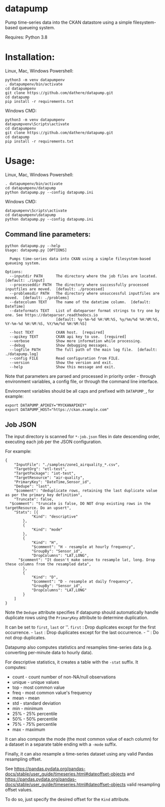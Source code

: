 # datapump
Pump time-series data into the CKAN datastore using a simple filesystem-based queueing system.

Requires: Python 3.8

Installation:
=============

Linux, Mac, Windows Powershell:
```
python3 -m venv datapumpenv
. datapumpenv/bin/activate
cd datapumpenv
git clone https://github.com/dathere/datapump.git
cd datapump
pip install -r requirements.txt
```

Windows CMD:
```
python3 -m venv datapumpenv
datapumpvenv\Scripts\activate
cd datapumpenv
git clone https://github.com/dathere/datapump.git
cd datapump
pip install -r requirements.txt
```

Usage:
======

Linux, Mac, Windows Powershell:
```
. datapumpenv/bin/activate
cd datapumpenv/datapump
python datapump.py --config datapump.ini
```

Windows CMD:
```
datapumpenv\Scripts\activate
cd datapumpenv\datapump
python datapump.py --config datapump.ini
```

Command line parameters:
------------------------

```
python datapump.py --help
Usage: datapump.py [OPTIONS]

  Pumps time-series data into CKAN using a simple filesystem-based queueing system.

Options:
  --inputdir PATH      The directory where the job files are located.  [default: ./input]
  --processeddir PATH  The directory where successfully processed inputfiles are moved.  [default: ./processed]
  --problemsdir PATH   The directory where unsuccessful inputfiles are moved.  [default: ./problems]
  --datecolumn TEXT    The name of the datetime column.  [default: DateTime]
  --dateformats TEXT   List of dateparser format strings to try one by one. See https://dateparser.readthedocs.io
                       [default: %y-%m-%d %H:%M:%S, %y/%m/%d %H:%M:%S, %Y-%m-%d %H:%M:%S, %Y/%m/%d %H:%M:%S]

  --host TEXT          CKAN host.  [required]
  --apikey TEXT        CKAN api key to use.  [required]
  --verbose            Show more information while processing.
  --debug              Show debugging messages.
  --logfile PATH       The full path of the main log file.  [default: ./datapump.log]
  --config FILE        Read configuration from FILE.
  --version            Show the version and exit.
  --help               Show this message and exit.
```

Note that parameters are parsed and processed in priority order - through environment variables, a config file, or through the command line interface.

Environment variables should be all caps and prefixed with `DATAPUMP_`, for example:

```
export DATAPUMP_APIKEY="MYCKANAPIKEY"
export DATAPUMP_HOST="https://ckan.example.com"
```

Job JSON
--------

The input directory is scanned for `*-job.json` files in date descending order, executing each job per the JSON configuration.

For example:

```
{
	"InputFile": "./samples/zone1_airquality_*.csv",
	"TargetOrg": "etl-test",
	"TargetPackage": "iot-test",
	"TargetResource": "air-quality",
	"PrimaryKey": "DateTime,Sensor_id",
	"Dedupe": "last",
	"$comment": "deduplicate rows, retaining the last duplicate value as per the primary key definition",
	"Truncate": false,
  "$comment": "truncate is false, DO NOT drop existing rows in the targetResource. Do an upsert",
	"Stats": [{
			"Kind": "descriptive"
		},
		{
			"Kind": "mode"
		},
		{
			"Kind": "H",
			"$comment": "H - resample at hourly frequency",
			"GroupBy": "Sensor_id",
			"DropColumns": "LAT,LONG",
      "$comment": "It doesn't make sense to resample lat, long. Drop these columns from the resampled data",
		},
		{
			"Kind": "D",
			"$comment": "D - resample at daily frequency",
			"GroupBy": "Sensor_id",
			"DropColumns": "LAT,LONG"
		}
	]
}
```

Note the `Dedupe` attribute specifies if datapump should automatically handle duplicate rows using the `PrimaryKey` attribute to determine duplication.

It can be set to `first`, `last` or ''.
`first` : Drop duplicates except for the first occurrence. - `last` : Drop duplicates except for the last occurrence. - '' : Do not drop duplicates.

Datapump also computes statistics and resamples time-series data (e.g. converting per-minute data to hourly data).

For descriptive statistics, it creates a table with the `-stat` suffix. It computes:
 * count - count number of non-NA/null observations
 * unique - unique values
 * top - most common value
 * freq - most common value's frequency
 * mean - mean
 * std - standard deviation
 * min - minimum
 * 25% - 25% percentile
 * 50% - 50% percentile
 * 75% - 75% percentile
 * max - maximum

It can also compute the mode (the most common value of each column) for a dataset in a separate table ending with a `-mode` suffix.

Finally, it can also resample a time-series dataset using any valid Pandas resampling offset.

See https://pandas.pydata.org/pandas-docs/stable/user_guide/timeseries.html#dateoffset-objects and 
https://pandas.pydata.org/pandas-docs/stable/user_guide/timeseries.html#dateoffset-objects valid resampling offset values.

To do so, just specify the desired offset for the `Kind` attribute.
